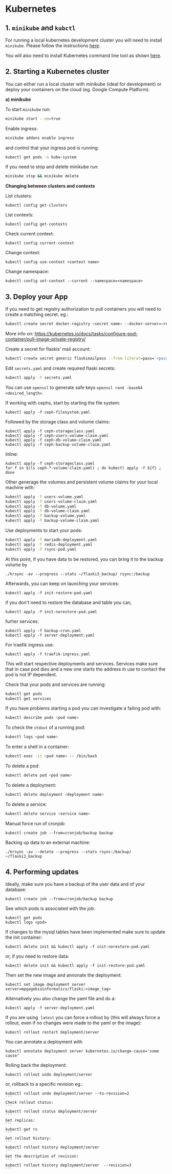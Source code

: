 # Kubernetes

## 1. `minikube` and `kubctl`

For running a local kubernetes development cluster you will need to install `minikube`. Please follow the instructions [here](https://kubernetes.io/docs/tasks/tools/install-minikube/).

You will also need to install Kubernetes command line tool as shown [here](https://kubernetes.io/docs/tasks/tools/install-kubectl/).

## 2. Starting a Kubernetes cluster

You can either run a local cluster with minikube (ideal for development) or deploy your containers on the cloud (eg. Google Compute Platform).

**a) minikube**

To start `minikube` run:
```bash
minikube start --vm=true
```
Enable ingress:
```bash
minikube addons enable ingress
```
and control that your ingress pod is running:
```bash
kubectl get pods -n kube-system
```
If you need to stop and delete minikube run:
```bash
minikube stop && minikube delete
```

**Changing between clusters and contexts**

List clusters:
```
kubectl config get-clusters
```

List contexts:
```
kubectl config get-contexts
```

Check current context:
```
kubectl config current-context
```

Change context:
```
kubectl config use-context <context name>
```

Change namespace:
```
kubectl config set-context --current --namespace=<namespace>
```

## 3. Deploy your App

If you need to get registry authorization to pull containers you will need to create a matching secret. eg.:
```bash
kubectl create secret docker-registry <secret name> --docker-server=<registry address> --docker-username=<registry user name> --docker-password=<registry password> --docker-email=<your associated email>
```
More info on: https://kubernetes.io/docs/tasks/configure-pod-container/pull-image-private-registry/

Create a secret for flaskis' mail account:
```bash
kubectl create secret generic flaskimailpass --from-literal=pass='<password>'
```
Edit `secrets.yaml` and create required flaski secrets:
```bash
kubectl apply -f secrets.yaml
```
You can use `openssl` to generate safe keys `openssl rand -base64 <desired_length>`.

If working with cephs, start by starting the file system:
```
kubectl apply -f ceph-filesystem.yaml
```
Followed by the storage class and volume claims:
```
kubectl apply -f ceph-storageclass.yaml
kubectl apply -f ceph-users-volume-claim.yaml
kubectl apply -f ceph-db-volume-claim.yaml
kubectl apply -f ceph-backup-volume-claim.yaml
```
Inline:
```
kubectl apply -f ceph-storageclass.yaml
for f in $(ls ceph-*-volume-claim.yaml) ; do kubectl apply -f ${f} ; done
```

Other generage the volumes and persistent volume claims for your local machine with:
```bash
kubectl apply -f users-volume.yaml
kubectl apply -f users-volume-claim.yaml
kubectl apply -f db-volume.yaml
kubectl apply -f db-volume-claim.yaml
kubectl apply -f backup-volume.yaml
kubectl apply -f backup-volume-claim.yaml
```
Use deployments to start your pods:
```bash
kubectl apply -f mariadb-deployment.yaml
kubectl apply -f redis-deployment.yaml
kubectl apply -f rsync-pod.yaml
```
At this point, if you have data to be restored, you can bring it
to the backup volume by 
```
./krsync -av --progress --stats ~/flaski3_backup/ rsync:/backup
```
Afterwards, you can keep on launching your services:
```
kubectl apply -f init-restore-pod.yaml
```
if you don't need to restore the database and table you can,
```
kubectl apply -f init-norestore-pod.yaml
```
furher services:
```
kubectl apply -f backup-cron.yaml
kubectl apply -f server-deployment.yaml
```
For traefik ingress use:
```
kubectl apply -f traefik-ingress.yaml
```

This will start respective deployments and services. Services make sure that in case pod dies and a new one starts the address in use to contact the pod is not IP dependent.

Check that your pods and services are running:
```bash
kubectl get pods
kubectl get services
```
If you have problems starting a pod you can investigate a failing pod with:
```bash
kubectl describe pods <pod name>
```
To check the `stdout` of a running pod:
```bash
kubectl logs <pod name>
```
To enter a shell in a container:
```bash
kubectl exec -it <pod name> -- /bin/bash
```
To delete a pod:
```bash
kubectl delete pod <pod name>
```
To delete a deployment:
```bash
kubectl delete deployment <deployment name>
```
To delete a service:
```bash
kubectl delete service <service name>
```
Manual force run of cronjob:
```
kubectl create job --from=cronjob/backup backup
```
Backing up data to an external machine:
```
./krsync -av --delete --progress --stats rsync:/backup/ ~/flaski3_backup
```

## 4. Performing updates

Ideally, make sure you have a backup of the user data and of your database:
```
kubectl create job --from=cronjob/backup backup
```
See which pods is associated with the job:
```
kubectl get pods
kubectl logs <pod>
```
If changes to the mysql tables have been implemented make sure to update the init container:
```
kubectl delete init && kubectl apply -f init-norestore-pod.yaml
```
or, if you need to restore data:
```
kubectl delete init && kubectl apply -f init-restore-pod.yaml
```
Then set the new image and annonate the deployment:
```
kubectl set image deployment server server=mpgagebioinformatics/flaski:<image_tag> 
```
Alternatively you also change the yaml file and do a:
```
kubectl apply -f server-deployment.yaml
```
If you are using <image tag> `latest` you can force a rollout by 
(this will always force a rollout, even if no changes were made to the yaml or the image):
```
kubectl rollout restart deployment/server
```
You can annotate a deployment with
```
kubectl annotate deployment server kubernetes.io/change-cause='some cause'
```
Rolling back the deployment:
```
kubectl rollout undo deployment/server
```
or, rollback to a specific revision eg.:
````
kubectl rollout undo deployment/server --to-revision=2
```
Check rollout status:
```
kubectl rollout status deployment/server
```
Get replicas:
```
kubectl get rs
```
Get rollout history:
```
kubectl rollout history deployment/server
```
Get the description of revision:
```
kubectl rollout history deployment/server  --revision=3
```

